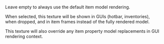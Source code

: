 Leave empty to always use the default item model rendering.

When selected, this texture will be shown in GUIs (hotbar, inventories), when dropped,
and in item frames instead of the fully rendered model.

This texture will also override any item property model replacements in GUI 
rendering context.